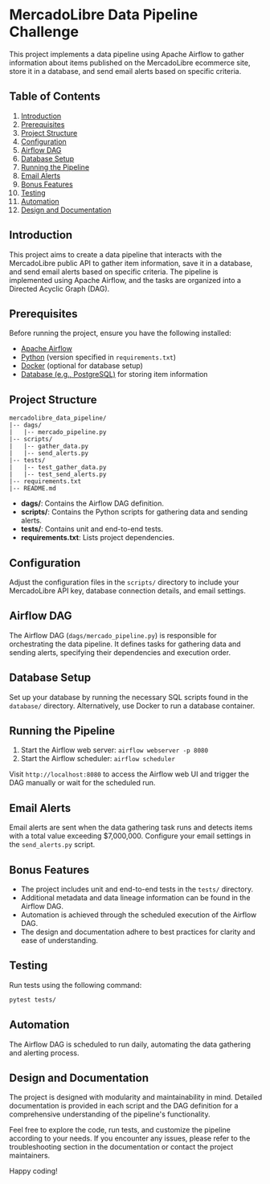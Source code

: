 # MercadoLibre Data Pipeline Challenge

This project implements a data pipeline using Apache Airflow to gather information about items published on the MercadoLibre ecommerce site, store it in a database, and send email alerts based on specific criteria.

## Table of Contents
1. [Introduction](#introduction)
2. [Prerequisites](#prerequisites)
3. [Project Structure](#project-structure)
4. [Configuration](#configuration)
5. [Airflow DAG](#airflow-dag)
6. [Database Setup](#database-setup)
7. [Running the Pipeline](#running-the-pipeline)
8. [Email Alerts](#email-alerts)
9. [Bonus Features](#bonus-features)
10. [Testing](#testing)
11. [Automation](#automation)
12. [Design and Documentation](#design-and-documentation)

## Introduction

This project aims to create a data pipeline that interacts with the MercadoLibre public API to gather item information, save it in a database, and send email alerts based on specific criteria. The pipeline is implemented using Apache Airflow, and the tasks are organized into a Directed Acyclic Graph (DAG).

## Prerequisites

Before running the project, ensure you have the following installed:

- [Apache Airflow](https://airflow.apache.org/)
- [Python](https://www.python.org/) (version specified in `requirements.txt`)
- [Docker](https://www.docker.com/) (optional for database setup)
- [Database (e.g., PostgreSQL)](https://www.postgresql.org/) for storing item information

## Project Structure

```
mercadolibre_data_pipeline/
|-- dags/
|   |-- mercado_pipeline.py
|-- scripts/
|   |-- gather_data.py
|   |-- send_alerts.py
|-- tests/
|   |-- test_gather_data.py
|   |-- test_send_alerts.py
|-- requirements.txt
|-- README.md
```

- **dags/**: Contains the Airflow DAG definition.
- **scripts/**: Contains the Python scripts for gathering data and sending alerts.
- **tests/**: Contains unit and end-to-end tests.
- **requirements.txt**: Lists project dependencies.

## Configuration

Adjust the configuration files in the `scripts/` directory to include your MercadoLibre API key, database connection details, and email settings.

## Airflow DAG

The Airflow DAG (`dags/mercado_pipeline.py`) is responsible for orchestrating the data pipeline. It defines tasks for gathering data and sending alerts, specifying their dependencies and execution order.

## Database Setup

Set up your database by running the necessary SQL scripts found in the `database/` directory. Alternatively, use Docker to run a database container.

## Running the Pipeline

1. Start the Airflow web server: `airflow webserver -p 8080`
2. Start the Airflow scheduler: `airflow scheduler`

Visit `http://localhost:8080` to access the Airflow web UI and trigger the DAG manually or wait for the scheduled run.

## Email Alerts

Email alerts are sent when the data gathering task runs and detects items with a total value exceeding $7,000,000. Configure your email settings in the `send_alerts.py` script.

## Bonus Features

- The project includes unit and end-to-end tests in the `tests/` directory.
- Additional metadata and data lineage information can be found in the Airflow DAG.
- Automation is achieved through the scheduled execution of the Airflow DAG.
- The design and documentation adhere to best practices for clarity and ease of understanding.

## Testing

Run tests using the following command:

```bash
pytest tests/
```

## Automation

The Airflow DAG is scheduled to run daily, automating the data gathering and alerting process.

## Design and Documentation

The project is designed with modularity and maintainability in mind. Detailed documentation is provided in each script and the DAG definition for a comprehensive understanding of the pipeline's functionality.

Feel free to explore the code, run tests, and customize the pipeline according to your needs. If you encounter any issues, please refer to the troubleshooting section in the documentation or contact the project maintainers.

Happy coding!


